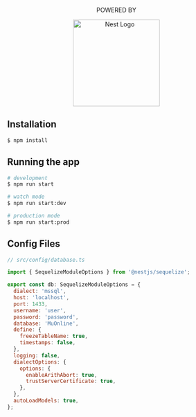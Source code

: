 <p align="center">
  POWERED BY
</p>
<p align="center">
  <a href="http://nestjs.com/" target="_blank"><img src="https://nestjs.com/img/logo_text.svg" width="200" alt="Nest Logo" /></a>
</p>

## Installation

```bash
$ npm install
```

## Running the app

```bash
# development
$ npm run start

# watch mode
$ npm run start:dev

# production mode
$ npm run start:prod
```

## Config Files

```javascript
// src/config/database.ts

import { SequelizeModuleOptions } from '@nestjs/sequelize';

export const db: SequelizeModuleOptions = {
  dialect: 'mssql',
  host: 'localhost',
  port: 1433,
  username: 'user',
  password: 'password',
  database: 'MuOnline',
  define: {
    freezeTableName: true,
    timestamps: false,
  },
  logging: false,
  dialectOptions: {
    options: {
      enableArithAbort: true,
      trustServerCertificate: true,
    },
  },
  autoLoadModels: true,
};
```
